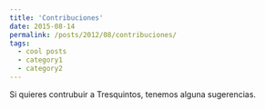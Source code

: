 ```yaml
---
title: 'Contribuciones'
date: 2015-08-14
permalink: /posts/2012/08/contribuciones/
tags:
  - cool posts
  - category1
  - category2
---
```


Si quieres contrubuir a Tresquintos, tenemos alguna sugerencias.
